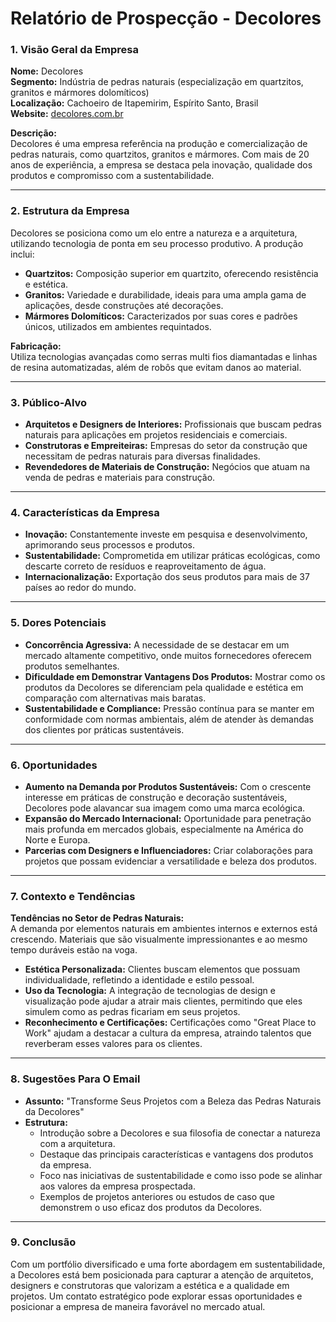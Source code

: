 # Relatório de Prospecção - Decolores

### 1. Visão Geral da Empresa
**Nome:** Decolores  
**Segmento:** Indústria de pedras naturais (especialização em quartzitos, granitos e mármores dolomíticos)  
**Localização:** Cachoeiro de Itapemirim, Espírito Santo, Brasil  
**Website:** [decolores.com.br](https://www.decolores.com.br)  

**Descrição:**  
Decolores é uma empresa referência na produção e comercialização de pedras naturais, como quartzitos, granitos e mármores. Com mais de 20 anos de experiência, a empresa se destaca pela inovação, qualidade dos produtos e compromisso com a sustentabilidade.

---

### 2. Estrutura da Empresa
Decolores se posiciona como um elo entre a natureza e a arquitetura, utilizando tecnologia de ponta em seu processo produtivo. A produção inclui:

- **Quartzitos:** Composição superior em quartzito, oferecendo resistência e estética.
- **Granitos:** Variedade e durabilidade, ideais para uma ampla gama de aplicações, desde construções até decorações.
- **Mármores Dolomíticos:** Caracterizados por suas cores e padrões únicos, utilizados em ambientes requintados.

**Fabricação:**  
Utiliza tecnologias avançadas como serras multi fios diamantadas e linhas de resina automatizadas, além de robôs que evitam danos ao material.

---

### 3. Público-Alvo
- **Arquitetos e Designers de Interiores:** Profissionais que buscam pedras naturais para aplicações em projetos residenciais e comerciais.
- **Construtoras e Empreiteiras:** Empresas do setor da construção que necessitam de pedras naturais para diversas finalidades.
- **Revendedores de Materiais de Construção:** Negócios que atuam na venda de pedras e materiais para construção.

---

### 4. Características da Empresa
- **Inovação:** Constantemente investe em pesquisa e desenvolvimento, aprimorando seus processos e produtos.
- **Sustentabilidade:** Comprometida em utilizar práticas ecológicas, como descarte correto de resíduos e reaproveitamento de água.
- **Internacionalização:** Exportação dos seus produtos para mais de 37 países ao redor do mundo.

---

### 5. Dores Potenciais
- **Concorrência Agressiva:** A necessidade de se destacar em um mercado altamente competitivo, onde muitos fornecedores oferecem produtos semelhantes.
- **Dificuldade em Demonstrar Vantagens Dos Produtos:** Mostrar como os produtos da Decolores se diferenciam pela qualidade e estética em comparação com alternativas mais baratas.
- **Sustentabilidade e Compliance:** Pressão contínua para se manter em conformidade com normas ambientais, além de atender às demandas dos clientes por práticas sustentáveis.

---

### 6. Oportunidades
- **Aumento na Demanda por Produtos Sustentáveis:** Com o crescente interesse em práticas de construção e decoração sustentáveis, Decolores pode alavancar sua imagem como uma marca ecológica.
- **Expansão do Mercado Internacional:** Oportunidade para penetração mais profunda em mercados globais, especialmente na América do Norte e Europa.
- **Parcerias com Designers e Influenciadores:** Criar colaborações para projetos que possam evidenciar a versatilidade e beleza dos produtos.

---

### 7. Contexto e Tendências
**Tendências no Setor de Pedras Naturais:**  
A demanda por elementos naturais em ambientes internos e externos está crescendo. Materiais que são visualmente impressionantes e ao mesmo tempo duráveis estão na voga.

- **Estética Personalizada:** Clientes buscam elementos que possuam individualidade, refletindo a identidade e estilo pessoal.
- **Uso da Tecnologia:** A integração de tecnologias de design e visualização pode ajudar a atrair mais clientes, permitindo que eles simulem como as pedras ficariam em seus projetos.
- **Reconhecimento e Certificações:** Certificações como "Great Place to Work" ajudam a destacar a cultura da empresa, atraindo talentos que reverberam esses valores para os clientes.

---

### 8. Sugestões Para O Email
- **Assunto:** "Transforme Seus Projetos com a Beleza das Pedras Naturais da Decolores"
- **Estrutura:** 
   - Introdução sobre a Decolores e sua filosofia de conectar a natureza com a arquitetura.
   - Destaque das principais características e vantagens dos produtos da empresa.
   - Foco nas iniciativas de sustentabilidade e como isso pode se alinhar aos valores da empresa prospectada.
   - Exemplos de projetos anteriores ou estudos de caso que demonstrem o uso eficaz dos produtos da Decolores.

---

### 9. Conclusão
Com um portfólio diversificado e uma forte abordagem em sustentabilidade, a Decolores está bem posicionada para capturar a atenção de arquitetos, designers e construtoras que valorizam a estética e a qualidade em projetos. Um contato estratégico pode explorar essas oportunidades e posicionar a empresa de maneira favorável no mercado atual.